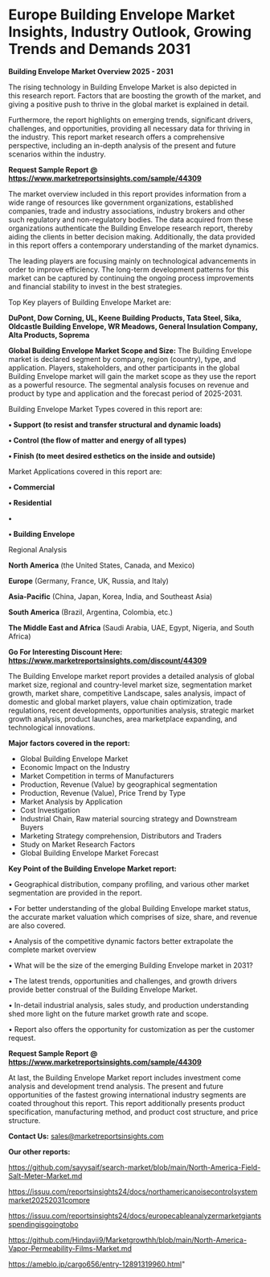 # Europe Building Envelope Market Insights, Industry Outlook, Growing Trends and Demands 2031

<Strong> Building Envelope Market Overview 2025 - 2031</strong>

The rising technology in Building Envelope Market is also depicted in this research report. Factors that are boosting the growth of the market, and giving a positive push to thrive in the global market is explained in detail.

Furthermore, the report highlights on emerging trends, significant drivers, challenges, and opportunities, providing all necessary data for thriving in the industry. This report market research offers a comprehensive perspective, including an in-depth analysis of the present and future scenarios within the industry.

<strong>Request Sample Report @ <a href=https://www.marketreportsinsights.com/sample/44309>https://www.marketreportsinsights.com/sample/44309</a></strong>

The market overview included in this report provides information from a wide range of resources like government organizations, established companies, trade and industry associations, industry brokers and other such regulatory and non-regulatory bodies. The data acquired from these organizations authenticate the Building Envelope research report, thereby aiding the clients in better decision making. Additionally, the data provided in this report offers a contemporary understanding of the market dynamics.

The leading players are focusing mainly on technological advancements in order to improve efficiency. The long-term development patterns for this market can be captured by continuing the ongoing process improvements and financial stability to invest in the best strategies.

Top Key players of Building Envelope Market are:

<strong>DuPont, Dow Corning, UL, Keene Building Products, Tata Steel, Sika, Oldcastle Building Envelope, WR Meadows, General Insulation Company, Alta Products, Soprema</strong>

<strong><b>Global Building Envelope Market Scope and Size:</b></strong>
The Building Envelope market is declared segment by company, region (country), type, and application. Players, stakeholders, and other participants in the global Building Envelope market will gain the market scope as they use the report as a powerful resource. The segmental analysis focuses on revenue and product by type and application and the forecast period of 2025-2031.

Building Envelope Market Types covered in this report are:

<strong>•  Support (to resist and transfer structural and dynamic loads)

•  Control (the flow of matter and energy of all types)

•  Finish (to meet desired esthetics on the inside and outside)</strong>

Market Applications covered in this report are:

<strong>•  Commercial

•  Residential

•  

•  Building Envelope</strong> 

Regional Analysis

<strong>North America</strong> (the United States, Canada, and Mexico)

<strong>Europe</strong> (Germany, France, UK, Russia, and Italy)

<strong>Asia-Pacific</strong> (China, Japan, Korea, India, and Southeast Asia)

<strong>South America</strong> (Brazil, Argentina, Colombia, etc.)

<strong>The Middle East and Africa</strong> (Saudi Arabia, UAE, Egypt, Nigeria, and South Africa)

<strong>Go For Interesting Discount Here: <a href=https://www.marketreportsinsights.com/discount/44309>https://www.marketreportsinsights.com/discount/44309</a></strong>

The Building Envelope market report provides a detailed analysis of global market size, regional and country-level market size, segmentation market growth, market share, competitive Landscape, sales analysis, impact of domestic and global market players, value chain optimization, trade regulations, recent developments, opportunities analysis, strategic market growth analysis, product launches, area marketplace expanding, and technological innovations.

<strong><b>Major factors covered in the report:</b></strong>
<ul>
  <li>Global Building Envelope Market </li>
  <li>Economic Impact on the Industry</li>
  <li>Market Competition in terms of Manufacturers</li>
  <li>Production, Revenue (Value) by geographical segmentation</li>
  <li>Production, Revenue (Value), Price Trend by Type</li>
  <li>Market Analysis by Application</li>
  <li>Cost Investigation</li>
  <li>Industrial Chain, Raw material sourcing strategy and Downstream Buyers</li>
  <li>Marketing Strategy comprehension, Distributors and Traders</li>
  <li>Study on Market Research Factors</li>
  <li>Global Building Envelope Market Forecast</li>
</ul>

<strong><b>Key Point of the Building Envelope Market report:</b></strong>

• Geographical distribution, company profiling, and various other market segmentation are provided in the report.

• For better understanding of the global Building Envelope market status, the accurate market valuation which comprises of size, share, and revenue are also covered.

• Analysis of the competitive dynamic factors better extrapolate the complete market overview

• What will be the size of the emerging Building Envelope market in 2031?

• The latest trends, opportunities and challenges, and growth drivers provide better construal of the Building Envelope Market.

• In-detail industrial analysis, sales study, and production understanding shed more light on the future market growth rate and scope.

• Report also offers the opportunity for customization as per the customer request.

<strong>Request Sample Report @ <a href=https://www.marketreportsinsights.com/sample/44309>https://www.marketreportsinsights.com/sample/44309</a></strong>

At last, the Building Envelope Market report includes investment come analysis and development trend analysis. The present and future opportunities of the fastest growing international industry segments are coated throughout this report. This report additionally presents product specification, manufacturing method, and product cost structure, and price structure.

<strong>Contact Us:</strong>
sales@marketreportsinsights.com

<strong>Our other reports:</strong>

<a href=https://github.com/sayysaif/search-market/blob/main/North-America-Field-Salt-Meter-Market.md>https://github.com/sayysaif/search-market/blob/main/North-America-Field-Salt-Meter-Market.md</a>

<a href=https://issuu.com/reportsinsights24/docs/northamericanoisecontrolsystemmarket20252031compre>https://issuu.com/reportsinsights24/docs/northamericanoisecontrolsystemmarket20252031compre</a>

<a href=https://issuu.com/reportsinsights24/docs/europecableanalyzermarketgiantsspendingisgoingtobo>https://issuu.com/reportsinsights24/docs/europecableanalyzermarketgiantsspendingisgoingtobo</a>

<a href=https://github.com/Hindavii9/Marketgrowthh/blob/main/North-America-Vapor-Permeability-Films-Market.md>https://github.com/Hindavii9/Marketgrowthh/blob/main/North-America-Vapor-Permeability-Films-Market.md</a>

<a href=https://ameblo.jp/cargo656/entry-12891319960.html>https://ameblo.jp/cargo656/entry-12891319960.html</a>"
